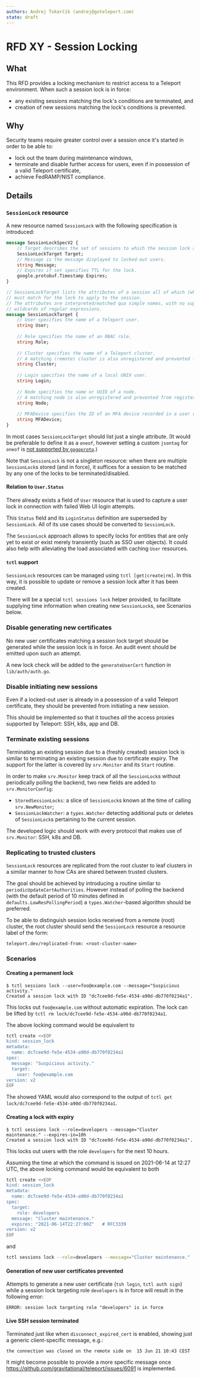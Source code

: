 ```yaml
---
authors: Andrej Tokarčík (andrej@goteleport.com)
state: draft
---
```


# RFD XY - Session Locking

## What

This RFD provides a locking mechanism to restrict access to a Teleport
environment.  When such a session lock is in force:
+ any existing sessions matching the lock's conditions are terminated, and
+ creation of new sessions matching the lock's conditions is prevented.

## Why

Security teams require greater control over a session once it's started in
order to be able to:
+ lock out the team during maintenance windows,
+ terminate and disable further access for users, even if in possession of a valid Teleport certificate,
+ achieve FedRAMP/NIST compliance.

## Details

### `SessionLock` resource

A new resource named `SessionLock` with the following specification is introduced:

```proto
message SessionLockSpecV2 {
    // Target describes the set of sessions to which the session lock applies.
    SessionLockTarget Target;
    // Message is the message displayed to locked-out users.
    string Message;
    // Expires if set specifies TTL for the lock.
    google.protobuf.Timestamp Expires;
}

// SessionLockTarget lists the attributes of a session all of which (when set)
// must match for the lock to apply to the session.
// The attributes are interpreted/matched qua simple names, with no support for
// wildcards of regular expressions.
message SessionLockTarget {
    // User specifies the name of a Teleport user.
    string User;
    
    // Role specifies the name of an RBAC role.
    string Role;
    
    // Cluster specifies the name of a Teleport cluster.
    // A matching (remote) cluster is also unregistered and prevented from registering.
    string Cluster;
    
    // Login specifies the name of a local UNIX user.
    string Login;
    
    // Node specifies the name or UUID of a node.
    // A matching node is also unregistered and prevented from registering.
    string Node;
    
    // MFADevice specifies the ID of an MFA device recorded in a user certificate.
    string MFADevice;
}
```

In most cases `SessionLockTarget` should list just a single attribute.
(It would be preferable to define it as a `oneof`, however setting a custom
`jsontag` for `oneof` is [not supported by `gogoproto`](https://github.com/gogo/protobuf/issues/623).)

Note that `SessionLock` is not a singleton resource: when there are multiple
`SessionLock`s stored (and in force), it suffices for a session to be matched
by any one of the locks to be terminated/disabled.

#### Relation to `User.Status`

There already exists a field of `User` resource that is used to
capture a user lock in connection with failed Web UI login attempts.

This `Status` field and its `LoginStatus` definition are superseded by
`SessionLock`.  All of its use cases should be converted to `SessionLock`.

The `SessionLock` approach allows to specify locks for entities that are only
yet to exist or exist merely transiently (such as SSO user objects).  It could
also help with alleviating the load associated with caching `User` resources.

#### `tctl` support

`SessionLock` resources can be managed using `tctl [get|create|rm]`.  In this
way, it is possible to update or remove a session lock after it
has been created.

There will be a special `tctl sessions lock` helper provided, to facilitate
supplying time information when creating new `SessionLock`s, see Scenarios below.

### Disable generating new certificates

No new user certificates matching a session lock target should be generated
while the session lock is in force.  An audit event should be emitted upon such
an attempt.

A new lock check will be added to the `generateUserCert` function
in `lib/auth/auth.go`.

### Disable initiating new sessions

Even if a locked-out user is already in a possession of a valid Teleport certificate,
they should be prevented from initiating a new session.

This should be implemented so that it touches _all_ the access proxies
supported by Teleport: SSH, k8s, app and DB.

### Terminate existing sessions

Terminating an existing session due to a (freshly created) session lock is
similar to terminating an existing session due to certificate expiry.  The
support for the latter is covered by `srv.Monitor` and its `Start` routine.

In order to make `srv.Monitor` keep track of all the `SessionLock`s without
periodically polling the backend, two new fields are added to `srv.MonitorConfig`:
+ `StoredSessionLocks`: a slice of `SessionLock`s known at the time of calling
  `srv.NewMonitor`;
+ `SessionLockWatcher`: a `types.Watcher` detecting additional puts or deletes
  of `SessionLock`s pertaining to the current session.

The developed logic should work with every protocol that makes use of
`srv.Monitor`: SSH, k8s and DB.

### Replicating to trusted clusters

`SessionLock` resources are replicated from the root cluster to leaf clusters
in a similar manner to how CAs are shared between trusted clusters.

The goal should be achieved by introducing a routine similar to
`periodicUpdateCertAuthorities`. However instead of polling the backend (with
the default period of 10 minutes defined in `defaults.LowResPollingPeriod`)
a `types.Watcher`-based algorithm should be preferred.

To be able to distinguish session locks received from a remote (root) cluster,
the root cluster should send the `SessionLock` resource a resource label of the
form:
```
teleport.dev/replicated-from: <root-cluster-name>
```

### Scenarios

#### Creating a permanent lock

```
$ tctl sessions lock --user=foo@example.com --message="Suspicious activity."
Created a session lock with ID "dc7cee9d-fe5e-4534-a90d-db770f0234a1".
```

This locks out `foo@example.com` without automatic expiration.
The lock can be lifted by `tctl rm lock/dc7cee9d-fe5e-4534-a90d-db770f0234a1`.

The above locking command would be equivalent to
```sh
tctl create <<EOF
kind: session_lock
metadata:
  name: dc7cee9d-fe5e-4534-a90d-db770f0234a1
spec:
  message: "Suspicious activity."
  target:
    user: foo@example.com
version: v2
EOF
```

The showed YAML would also correspond to the output of `tctl get lock/dc7cee9d-fe5e-4534-a90d-db770f0234a1`.

#### Creating a lock with expiry

```
$ tctl sessions lock --role=developers --message="Cluster maintenance." --expires-in=10h
Created a session lock with ID "dc7cee9d-fe5e-4534-a90d-db770f0234a1".
```

This locks out users with the role `developers` for the next 10 hours.

Assuming the time at which the command is issued on 2021-06-14 at 12:27 UTC,
the above locking command would be equivalent to both
```sh
tctl create <<EOF
kind: session_lock
metadata:
  name: dc7cee9d-fe5e-4534-a90d-db770f0234a1
spec:
  target:
    role: developers
  message: "Cluster maintenance."
  expires: "2021-06-14T22:27:00Z"   # RFC3339
version: v2
EOF
```
and
```sh
tctl sessions lock --role=developers --message="Cluster maintenance." --expires="2021-06-14T22:27:00Z"
```

#### Generation of new user certificates prevented

Attempts to generate a new user certificate (`tsh login`, `tctl auth sign`)
while a session lock targeting role `developers` is in force will result in the
following error:

```
ERROR: session lock targeting role "developers" is in force
```

#### Live SSH session terminated

Terminated just like when `disconnect_expired_cert` is enabled,
showing just a generic client-specific message, e.g.:

```
the connection was closed on the remote side on  15 Jun 21 10:43 CEST
```

It might become possible to provide a more specific message once https://github.com/gravitational/teleport/issues/6091 is implemented.
